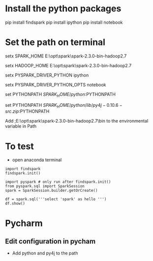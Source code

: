 # Install the python packages

pip install findspark
pip install ipython
pip install notebook


# Set the path on terminal

setx SPARK_HOME E:\opt\spark\spark-2.3.0-bin-hadoop2.7

setx HADOOP_HOME E:\opt\spark\spark-2.3.0-bin-hadoop2.7

setx PYSPARK_DRIVER_PYTHON ipython

setx PYSPARK_DRIVER_PYTHON_OPTS notebook

set PYTHONPATH $SPARK_HOME/python:$PYTHONPATH

set PYTHONPATH $SPARK_HOME/python/lib/py4j-0.10.6-src.zip:$PYTHONPATH


Add ;E:\opt\spark\spark-2.3.0-bin-hadoop2.7\bin to the environmental variable in Path 

# To test
* open anaconda terminal
```
import findspark
findspark.init()

import pyspark # only run after findspark.init()
from pyspark.sql import SparkSession
spark = SparkSession.builder.getOrCreate()

df = spark.sql('''select 'spark' as hello ''')
df.show()
```

# Pycharm

## Edit configuration in pycham
* Add python and py4j to the path



